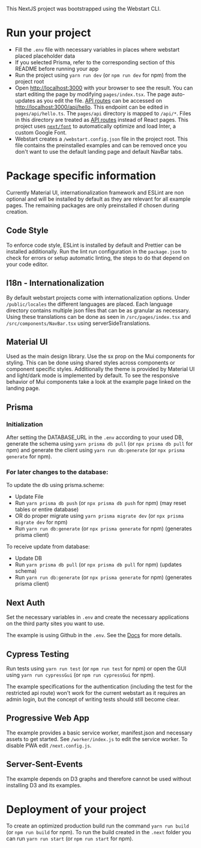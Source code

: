 This NextJS project was bootstrapped using the Webstart CLI.

# Run your project

- Fill the `.env` file with necessary variables in places where webstart placed placeholder data
- If you selected Prisma, refer to the corresponding section of this README before running your app
- Run the project using `yarn run dev` (or `npm run dev` for npm) from the project root
- Open [http://localhost:3000](http://localhost:3000) with your browser to see the result.
You can start editing the page by modifying `pages/index.tsx`. The page auto-updates as you edit the file.
[API routes](https://nextjs.org/docs/api-routes/introduction) can be accessed on [http://localhost:3000/api/hello](http://localhost:3000/api/hello). This endpoint can be edited in `pages/api/hello.ts`.
The `pages/api` directory is mapped to `/api/*`. Files in this directory are treated as [API routes](https://nextjs.org/docs/api-routes/introduction) instead of React pages.
This project uses [`next/font`](https://nextjs.org/docs/basic-features/font-optimization) to automatically optimize and load Inter, a custom Google Font.
- Webstart creates a `/webstart.config.json` file in the project root. This file contains the preinstalled examples and can be removed once you don't want to use the default landing page and default NavBar tabs.

# Package specific information

Currently Material UI, internationalization framework and ESLint are non optional and will be installed by default as they are relevant for all example pages. The remaining packages are only preinstalled if chosen during creation.

## Code Style

To enforce code style, ESLint is installed by default and Prettier can be installed additionally. Run the lint run configuration in the `package.json` to check for errors or setup automatic linting, the steps to do that depend on your code editor.

## I18n - Internationalization

By default webstart projects come with internationalization options.
Under `/public/locales` the different languages are placed. Each language directory contains multiple json files that can be as granular as necessary.
Using these translations can be done as seen in `/src/pages/index.tsx` and `/src/components/NavBar.tsx` using serverSideTranslations.

## Material UI

Used as the main design library. Use the sx prop on the Mui components for styling. This can be done using shared styles across components or component specific styles.
Additionally the theme is provided by Material UI and light/dark mode is implemented by default.
To see the responsive behavior of Mui components take a look at the example page linked on the landing page.

## Prisma

### Initialization

After setting the DATABASE_URL in the `.env` according to your used DB, generate the schema using `yarn prisma db pull` (or `npx prisma db pull` for npm) and generate the client using `yarn run db:generate` (or `npx prisma generate` for npm).

### For later changes to the database:
To update the db using prisma.scheme:
- Update File
- Run `yarn prisma db push` (or `npx prisma db push` for npm) (may reset tables or entire database)
- OR do proper migrate using `yarn prisma migrate dev` (or `npx prisma migrate dev` for npm)
- Run `yarn run db:generate` (or `npx prisma generate` for npm) (generates prisma client)

To receive update from database:
- Update DB
- Run `yarn prisma db pull` (or `npx prisma db pull` for npm) (updates schema)
- Run `yarn run db:generate` (or `npx prisma generate` for npm) (generates prisma client)

## Next Auth

Set the necessary variables in `.env` and create the necessary applications on the third party sites you want to use.

The example is using Github in the `.env`. See the [Docs](https://next-auth.js.org/configuration/providers/oauth#built-in-providers) for more details.

## Cypress Testing

Run tests using `yarn run test` (or `npm run test` for npm) or open the GUI using `yarn run cypressGui` (or `npm run cypressGui` for npm).

The example specifications for the authentication (including the test for the restricted api route) won't work for the current webstart as it requires an admin login, but the concept of writing tests should still become clear.

## Progressive Web App

The example provides a basic service worker, manifest.json and necessary assets to get started. See `/worker/index.js` to edit the service worker.
To disable PWA edit `/next.config.js`.

## Server-Sent-Events

The example depends on D3 graphs and therefore cannot be used without installing D3 and its examples.

# Deployment of your project

To create an optimized production build run the command `yarn run build` (or `npm run build` for npm).
To run the build created in the `.next` folder you can run `yarn run start` (or `npm run start` for npm).